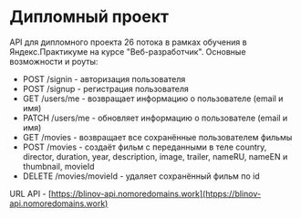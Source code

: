 # Дипломный проект

API для дипломного проекта 26 потока в рамках обучения в Яндекс.Практикуме на курсе "Веб-разработчик".
Основные возможности и роуты:
- POST /signin - авторизация пользователя
- POST /signup - регистрация пользователя
- GET /users/me - возвращает информацию о пользователе (email и имя)
- PATCH /users/me - обновляет информацию о пользователе (email и имя)
- GET /movies - возвращает все сохранённые пользователем фильмы
- POST /movies - создаёт фильм с переданными в теле country, director, duration, year, description, image, trailer, nameRU, nameEN и thumbnail, movieId
- DELETE /movies/movieId - удаляет сохранённый фильм по id

URL API - [https://blinov-api.nomoredomains.work](htpps://blinov-api.nomoredomains.work)
